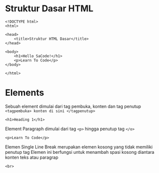 # Struktur Dasar HTML

    <!DOCTYPE html>
    <html>

    <head>
        <title>Struktur HTML Dasar</title>
    </head>

    <body>
        <h1>Hello SaCode!</h1>
        <p>Learn To Code</p>
    </body>

    </html>

# Elements

Sebuah element dimulai dari tag pembuka, konten dan tag penutup `<tagpembuka> konten di sini </tagpenutup>`
        
    <h1>Heading 1</h1>

Element Paragraph dimulai dari tag `<p>` hingga penutup tag `</o>`

    <p>Learn To Code</p>

Elemen Single Line Break merupakan elemen kosong yang tidak memiliki penutup tag Elemen ini berfungsi untuk menambah spasi kosong diantara konten teks atau paragrap

    <br>